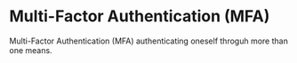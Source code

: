# Multi-Factor Authentication (MFA)
Multi-Factor Authentication (MFA) authenticating oneself throguh more than one means.
